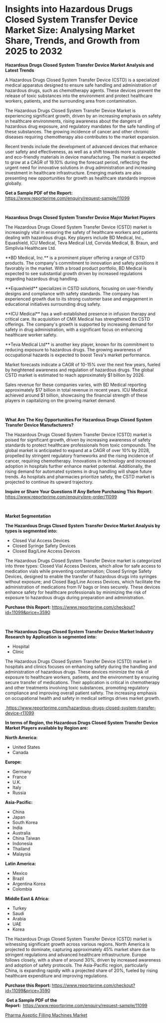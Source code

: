 <p><h1>Insights into Hazardous Drugs Closed System Transfer Device Market Size: Analysing Market Share, Trends, and Growth from 2025 to 2032</h1></p><p><strong>Hazardous Drugs Closed System Transfer Device Market Analysis and Latest Trends</strong></p>
<p><p>A Hazardous Drugs Closed System Transfer Device (CSTD) is a specialized medical apparatus designed to ensure safe handling and administration of hazardous drugs, such as chemotherapy agents. These devices prevent the release of toxic substances into the environment and protect healthcare workers, patients, and the surrounding area from contamination. </p><p>The Hazardous Drugs Closed System Transfer Device Market is experiencing significant growth, driven by an increasing emphasis on safety in healthcare environments, rising awareness about the dangers of hazardous drug exposure, and regulatory mandates for the safe handling of these substances. The growing incidence of cancer and other chronic diseases requiring chemotherapy also contributes to the market expansion. </p><p>Recent trends include the development of advanced devices that enhance user safety and effectiveness, as well as a shift towards more sustainable and eco-friendly materials in device manufacturing. The market is expected to grow at a CAGR of 19.10% during the forecast period, reflecting the urgent need for innovative solutions in drug administration and increasing investment in healthcare infrastructure. Emerging markets are also presenting new opportunities for growth as healthcare standards improve globally.</p></p>
<p><strong>Get a Sample PDF of the Report:&nbsp;</strong> <a href="https://www.reportprime.com/enquiry/request-sample/11099?utm_campaign=2931&utm_medium=2&utm_source=Github&utm_content=ia&utm_term=20032025&utm_id=hazardous-drugs-closed-system-transfer-device">https://www.reportprime.com/enquiry/request-sample/11099</a></p>
<p>&nbsp;</p>
<p><strong>Hazardous Drugs Closed System Transfer Device Major Market Players</strong></p>
<p><p>The Hazardous Drugs Closed System Transfer Device (CSTD) market is increasingly vital in ensuring the safety of healthcare workers and patients dealing with hazardous drugs. Key players include BD Medical, Inc., Equashield, ICU Medical, Teva Medical Ltd, Corvida Medical, B. Braun, and Simplivia Healthcare Ltd.</p><p>**BD Medical, Inc.** is a prominent player offering a range of CSTD products. The company's commitment to innovation and safety positions it favorably in the market. With a broad product portfolio, BD Medical is expected to see substantial growth driven by increased regulations regarding hazardous drug handling.</p><p>**Equashield** specializes in CSTD solutions, focusing on user-friendly designs and compliance with safety standards. The company has experienced growth due to its strong customer base and engagement in educational initiatives surrounding drug safety.</p><p>**ICU Medical** has a well-established presence in infusion therapy and critical care. Its acquisition of CMX Medical has strengthened its CSTD offerings. The company's growth is supported by increasing demand for safety in drug administration, with a significant focus on enhancing healthcare worker safety.</p><p>**Teva Medical Ltd** is another key player, known for its commitment to reducing exposure to hazardous drugs. The growing awareness of occupational hazards is expected to boost Teva's market performance.</p><p>Market forecasts indicate a CAGR of 10-15% over the next few years, fueled by heightened awareness and regulation of hazardous drugs. The global CSTD market is estimated to reach approximately $1 billion by 2026.</p><p>Sales revenue for these companies varies, with BD Medical reporting approximately $17 billion in total revenue in recent years. ICU Medical achieved around $1 billion, showcasing the financial strength of these players in capitalizing on the growing market demand.</p></p>
<p>&nbsp;</p>
<p><strong>What Are The Key Opportunities For Hazardous Drugs Closed System Transfer Device Manufacturers?</strong></p>
<p><p>The Hazardous Drugs Closed System Transfer Device (CSTD) market is poised for significant growth, driven by increasing awareness of safety standards to protect healthcare professionals from toxic compounds. The global market is anticipated to expand at a CAGR of over 10% by 2028, propelled by stringent regulatory frameworks and the rising incidence of cancer, requiring chemotherapy. Innovations in technology and increased adoption in hospitals further enhance market potential. Additionally, the rising demand for automated systems in drug handling will shape future trends. As hospitals and pharmacies prioritize safety, the CSTD market is projected to continue its upward trajectory.</p></p>
<p><strong>Inquire or Share Your Questions If Any Before Purchasing This Report:</strong> <a href="https://www.reportprime.com/enquiry/pre-order/11099?utm_campaign=2931&utm_medium=2&utm_source=Github&utm_content=ia&utm_term=20032025&utm_id=hazardous-drugs-closed-system-transfer-device">https://www.reportprime.com/enquiry/pre-order/11099</a></p>
<p>&nbsp;</p>
<p><strong>Market Segmentation</strong></p>
<p><strong>The Hazardous Drugs Closed System Transfer Device Market Analysis by types is segmented into:</strong></p>
<p><ul><li>Closed Vial Access Devices</li><li>Closed Syringe Safety Devices</li><li>Closed Bag/Line Access Devices</li></ul></p>
<p><p>The Hazardous Drugs Closed System Transfer Device market is categorized into three types: Closed Vial Access Devices, which allow for safe access to medication vials while preventing contamination; Closed Syringe Safety Devices, designed to enable the transfer of hazardous drugs into syringes without exposure; and Closed Bag/Line Access Devices, which facilitate the administration of medications from IV bags or lines securely. These devices enhance safety for healthcare professionals by minimizing the risk of exposure to hazardous drugs during preparation and administration.</p></p>
<p><strong>Purchase this Report:&nbsp;</strong><a href="https://www.reportprime.com/checkout?id=11099&price=3590&utm_campaign=2931&utm_medium=2&utm_source=Github&utm_content=ia&utm_term=20032025&utm_id=hazardous-drugs-closed-system-transfer-device">https://www.reportprime.com/checkout?id=11099&price=3590</a></p>
<p>&nbsp;</p>
<p><strong>The Hazardous Drugs Closed System Transfer Device Market Industry Research by Application is segmented into:</strong></p>
<p><ul><li>Hospital</li><li>Clinic</li></ul></p>
<p><p>The Hazardous Drugs Closed System Transfer Device (CSTD) market in hospitals and clinics focuses on enhancing safety during the handling and administration of hazardous drugs. These devices minimize the risk of exposure to healthcare workers, patients, and the environment by ensuring secure transfer of medications. Their application is critical in chemotherapy and other treatments involving toxic substances, promoting regulatory compliance and improving overall patient safety. The increasing emphasis on occupational health and safety in medical settings drives market growth.</p></p>
<p><a href="https://www.reportprime.com/hazardous-drugs-closed-system-transfer-device-r11099?utm_campaign=2931&utm_medium=2&utm_source=Github&utm_content=ia&utm_term=20032025&utm_id=hazardous-drugs-closed-system-transfer-device">&nbsp;https://www.reportprime.com/hazardous-drugs-closed-system-transfer-device-r11099</a></p>
<p><strong>In terms of Region, the Hazardous Drugs Closed System Transfer Device Market Players available by Region are:</strong></p>
<p>
    <p> <strong> North America: </strong>
        <ul>
            <li>United States</li>
            <li>Canada</li>
        </ul>
        </p> 
    <p> <strong> Europe: </strong>
        <ul>
            <li>Germany</li>
            <li>France</li>
            <li>U.K.</li>
            <li>Italy</li>
            <li>Russia</li>
        </ul>
        </p> 
    <p> <strong> Asia-Pacific: </strong>
        <ul>
            <li>China</li>
            <li>Japan</li>
            <li>South Korea</li>
            <li>India</li>
            <li>Australia</li>
            <li>China Taiwan</li>
            <li>Indonesia</li>
            <li>Thailand</li>
            <li>Malaysia</li>
        </ul>
        </p> 
    <p> <strong> Latin America: </strong>
        <ul>
            <li>Mexico</li>
            <li>Brazil</li>
            <li>Argentina Korea</li>
            <li>Colombia</li>
        </ul>
        </p> 
    <p> <strong> Middle East & Africa: </strong>
        <ul>
            <li>Turkey</li>
            <li>Saudi</li>
            <li>Arabia</li>
            <li>UAE</li>
            <li>Korea</li>
        </ul>
    </p>
    </p>
<p><p>The Hazardous Drugs Closed System Transfer Device (CSTD) market is witnessing significant growth across various regions. North America is projected to dominate, capturing approximately 45% market share due to stringent regulations and advanced healthcare infrastructure. Europe follows closely, with a share of around 30%, driven by increased awareness and adoption of safety protocols. The Asia-Pacific region, particularly China, is expanding rapidly with a projected share of 20%, fueled by rising healthcare expenditure and improving regulations.</p></p>
<p><strong>Purchase this Report: </strong><a href="https://www.reportprime.com/checkout?id=11099&price=3590&utm_campaign=2931&utm_medium=2&utm_source=Github&utm_content=ia&utm_term=20032025&utm_id=hazardous-drugs-closed-system-transfer-device">https://www.reportprime.com/checkout?id=11099&price=3590</a></p>
<p>&nbsp;<strong>Get a Sample PDF of the Report:&nbsp;&nbsp;</strong><a href="https://www.reportprime.com/enquiry/request-sample/11099?utm_campaign=2931&utm_medium=2&utm_source=Github&utm_content=ia&utm_term=20032025&utm_id=hazardous-drugs-closed-system-transfer-device">https://www.reportprime.com/enquiry/request-sample/11099</a></p>
<p><strong></strong></p>
<p><p><a href="https://github.com/berbelsagwan/Market-Research-Report-List-1/blob/main/pharma-aseptic-filling-machines-market.md?utm_campaign=2931&utm_medium=2&utm_source=Github&utm_content=ia&utm_term=20032025&utm_id=hazardous-drugs-closed-system-transfer-device">Pharma Aseptic Filling Machines Market</a></p></p>